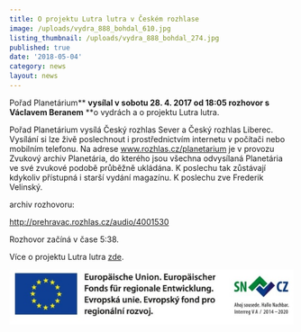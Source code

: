 ```yaml
---
title: O projektu Lutra lutra v Českém rozhlase
image: /uploads/vydra_888_bohdal_610.jpg
listing_thumbnail: /uploads/vydra_888_bohdal_274.jpg
published: true
date: '2018-05-04'
category: news
layout: news
---
```

Pořad Planetárium** **vysílal v sobotu 28. 4. 2017 od 18:05 rozhovor s Václavem Beranem** **o vydrách a o projektu Lutra lutra. 

Pořad Planetárium vysílá Český rozhlas Sever a Český rozhlas Liberec. Vysílání si lze živě poslechnout i prostřednictvím internetu v počítači nebo mobilním telefonu. Na adrese www.rozhlas.cz/planetarium je v provozu Zvukový archiv Planetária, do kterého jsou všechna odvysílaná Planetária ve své zvukové podobě průběžně ukládána. K poslechu tak zůstávají kdykoliv přístupná i starší vydání magazínu. K poslechu zve Frederik Velinský. 

archiv rozhovoru:

<http://prehravac.rozhlas.cz/audio/4001530>

Rozhovor začíná v čase 5:38.

Více o projektu Lutra lutra [zde](/projekty/projekt-lutra-lutra). 

![null](/uploads/spojene_loga_610.jpg)
